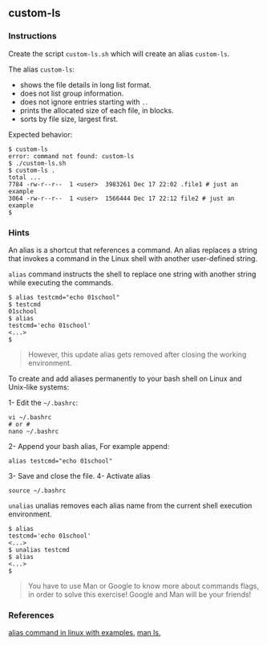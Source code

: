 ## custom-ls

### Instructions

Create the script `custom-ls.sh` which will create an alias `custom-ls`.

The alias `custom-ls`:
  - shows the file details in long list format.
  - does not list group information.
  - does not ignore entries starting with `.`.
  - prints the allocated  size of each file, in blocks.
  - sorts by file size, largest first.

Expected behavior:

```console
$ custom-ls
error: command not found: custom-ls
$ ./custom-ls.sh
$ custom-ls .
total ...
7784 -rw-r--r--  1 <user>  3983261 Dec 17 22:02 .file1 # just an example
3064 -rw-r--r--  1 <user>  1566444 Dec 17 22:12 file2 # just an example
$
```

### Hints

An alias is a shortcut that references a command. An alias replaces a string that invokes a command in the Linux shell with another user-defined string.

`alias` command instructs the shell to replace one string with another string while executing the commands. 

```console
$ alias testcmd="echo 01school"
$ testcmd
01school
$ alias
testcmd='echo 01school'
<...>
$
```

> However, this update alias gets removed after closing the working environment.

To create and add aliases permanently to your bash shell on Linux and Unix-like systems:

1- Edit the `~/.bashrc`:
```console
vi ~/.bashrc
# or #
nano ~/.bashrc
```
2- Append your bash alias, For example append:
```console
alias testcmd="echo 01school"
```
3- Save and close the file.
4- Activate alias
```console
source ~/.bashrc
```

`unalias` unalias removes each alias name from the current shell execution environment.

```console
$ alias
testcmd='echo 01school'
<...>
$ unalias testcmd
$ alias
<...>
$
```

> You have to use Man or Google to know more about commands flags, in order to solve this exercise!
> Google and Man will be your friends!

### References

[alias command in linux with examples.](https://www.geeksforgeeks.org/alias-command-in-linux-with-examples/)
[man ls.](https://man7.org/linux/man-pages/man1/ls.1.html)
